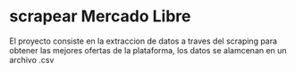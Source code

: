 # scrapear Mercado Libre 
El proyecto consiste en la extraccion de datos a traves del scraping para obtener las mejores ofertas de la plataforma, los datos se alamcenan en un archivo .csv
